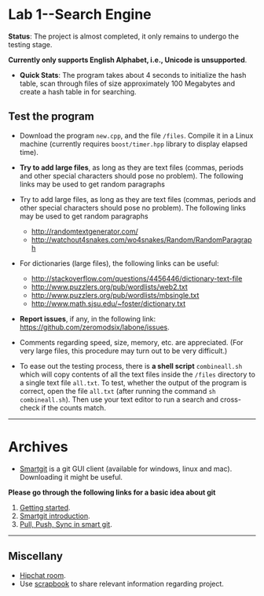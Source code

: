 # Lab 1--Search Engine

**Status**: The project is almost completed, it only remains to undergo the testing stage.

**Currently only supports English Alphabet, i.e., Unicode is unsupported**.

* **Quick Stats**: The program takes about 4 seconds to initialize the hash table, scan through files of size approximately 100 Megabytes and create a hash table in for searching.

## Test the program

* Download the program `new.cpp`, and the file `/files`. Compile it in a Linux machine (currently requires `boost/timer.hpp` library to display elapsed time). 
* **Try to add large files**, as long as they are text files (commas, periods and other special characters should pose no problem). The following links may be used to get random paragraphs
* Try to add large files, as long as they are text files (commas, periods and other special characters should pose no problem). The following links may be used to get random paragraphs

  * http://randomtextgenerator.com/
  * http://watchout4snakes.com/wo4snakes/Random/RandomParagraph
* For dictionaries (large files), the following links can be useful:
  * http://stackoverflow.com/questions/4456446/dictionary-text-file
  * http://www.puzzlers.org/pub/wordlists/web2.txt
  * http://www.puzzlers.org/pub/wordlists/mbsingle.txt
  * http://www.math.sjsu.edu/~foster/dictionary.txt

* **Report issues**, if any, in the following link: https://github.com/zeromodsix/labone/issues.
* Comments regarding speed, size, memory, etc. are appreciated. (For very large files, this procedure may turn out to be very difficult.)


* To ease out the testing process, there is **a shell script** `combineall.sh` which will copy contents of all the text files inside the `/files` directory to a single text file `all.txt`. To test, whether the output of the program is correct, open the file `all.txt` (after running the command `sh combineall.sh`). Then use your text editor to run a search and cross-check if the counts match. 
* * *

# Archives

* [Smartgit](http://www.syntevo.com/smartgit/) is a git GUI client (available for windows, linux and mac). Downloading it might be useful.

**Please go through the following links for a basic idea about git**

1. [Getting started](http://git-scm.com/book/en/v2/Getting-Started-Git-Basics).
2. [Smartgit introduction](http://www.syntevo.com/smartgit/tour/).
3. [Pull, Push, Sync in smart git](http://www.syntevo.com/smartgit/documentation/6.5/show?page=commands).

* * *

## Miscellany

* [Hipchat room](https://www.hipchat.com/invite/314159/f5d4d779252465a25c05065d4e329bc6). 
* Use [scrapbook](https://github.com/zeromodsix/labone/wiki/Scrapbook) to share relevant information regarding project.
